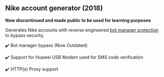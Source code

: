 ## Nike account generator (2018)

**Now discontinued and made public to be used for learning purposes**

Generates Nike accounts with reverse engineered [bot manager protection](https://www.akamai.com/uk/en/products/security/bot-manager.jsp) to bypass security.



✔️ Bot manager bypass (Now Outdated)

✔️ Support for Huawei USB Modem used for SMS code verification

✔️ HTTP(s) Proxy support
